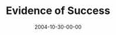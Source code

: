 ---
layout: message
category: message
series: "CSI"
title: "Evidence of Success"
date: 2004-10-30-00-00
message_id: 147
sc-permalink-url: "http://soundcloud.com/crdschurch/evidence-of-success"
audio: "http://s3.amazonaws.com/crossroads-media/messages/audio/CSI_01_10-30-04_Evidence_Of_Success.mp3"
audio-duration: "40:31"
tag: 
 - purpose
 - success
 - string
 - rope
 - motorcycle
 - backpack
 - scratch
 - tome
explicit: false
---